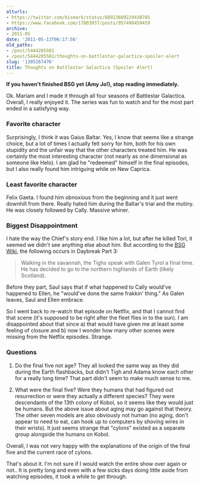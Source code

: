 ```yaml
---
alturls:
- https://twitter.com/bismark/status/68923609229430785
- https://www.facebook.com/17803937/posts/957490459459
archive:
- 2011-05
date: '2011-05-13T06:17:56'
old_paths:
- /post/5444205501
- /post/5444205501/thoughts-on-battlestar-galactica-spoiler-alert
slug: '1305267476'
title: Thoughts on Battlestar Galactica (Spoiler Alert)
---
```


**If you haven't finished BSG yet (Amy Jo!), stop reading immediately.**

Ok. Mariam and I made it through all four seasons of Battlestar Galactica.
Overall, I really enjoyed it.  The series was fun to watch and for the
most part ended in a satisfying way.

### Favorite character ###

Surprisingly, I think it was Gaius Baltar.  Yes, I know that seems like
a strange choice, but a lot of times I actually felt sorry for him, both
for his own stupidity and the unfair way that the other characters treated
him.  He was certainly the most interesting character (not nearly as one
dimensional as someone like Helo).  I am glad he "redeemed" himself in the
final episodes, but I also really found him intriguing while on New
Caprica.

### Least favorite character ###

Felix Gaeta.  I found him obnoxious from the beginning and it just went
downhill from there.  Really hated him during the Baltar's trial and the
mutiny.  He was closely followed by Cally.  Massive whiner.

### Biggest Disappointment ###

I hate the way the Chief's story end.  I like him a lot, but after he
killed Tori, it seemed we didn't see anything else about him.  But
according to the [BSG Wiki][1], the following occurs in Daybreak Part 3:

> Walking in the savannah, the Tighs speak with Galen Tyrol a final time.
> He has decided to go to the northern highlands of Earth (likely
> Scotland).

Before they part, Saul says that if what happened to Cally would've
happened to Ellen, he "would've done the same frakkin' thing." As Galen
leaves, Saul and Ellen embrace.

So I went back to re-watch that episode on Netflix, and that I cannot find
that scene (it's supposed to be right after the fleet flies in to the
sun).  I am disappointed about that since a) that would have given me at
least some feeling of closure and b) now I wonder how many other scenes
were missing from the Netflix episodes.  Strange.

### Questions ###

1) Do the final five not age? They all looked the same way as they did
during the Earth flashbacks, but didn't Tigh and Adama know each other for
a really long time?  That part didn't seem to make much sense to me.

2) What were the final five? Were they humans that had figured out
resurrection or were they actually a different species?  They were
descendants of the 13th colony of Kobol, so it seems like they would just
be humans.  But the above issue about aging may go against that theory.
The other seven models are also obviously not human (no aging, don't
appear to need to eat, can hook up to computers by shoving wires in their
wrists).  It just seems strange that "cylons" existed as a separate group
alongside the humans on Kobol.

Overall, I was not very happy with the explanations of the origin of the
final five and the current race of cylons.

That's about it.  I'm not sure if I would watch the entire show over again
or not.. It is pretty long and even with a few sicks days doing little
aside from watching episodes, it took a while to get through.

[1]: http://en.battlestarwiki.org/wiki/Daybreak,_Part_II

